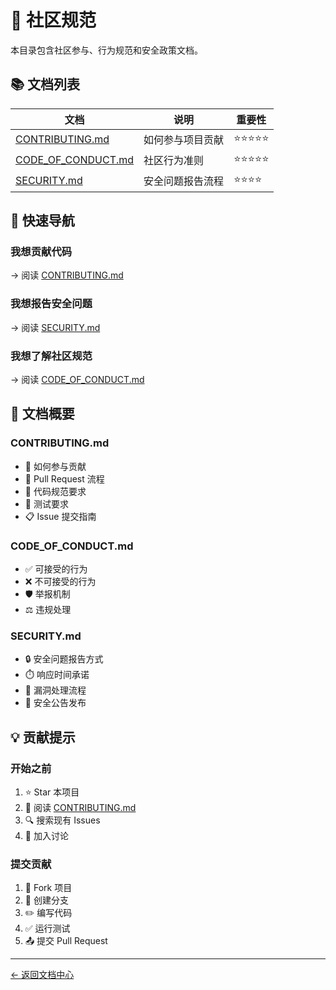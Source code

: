 # 👥 社区规范

本目录包含社区参与、行为规范和安全政策文档。

## 📚 文档列表

| 文档 | 说明 | 重要性 |
|------|------|--------|
| [CONTRIBUTING.md](CONTRIBUTING.md) | 如何参与项目贡献 | ⭐⭐⭐⭐⭐ |
| [CODE_OF_CONDUCT.md](CODE_OF_CONDUCT.md) | 社区行为准则 | ⭐⭐⭐⭐⭐ |
| [SECURITY.md](SECURITY.md) | 安全问题报告流程 | ⭐⭐⭐⭐ |

## 🎯 快速导航

### 我想贡献代码
→ 阅读 [CONTRIBUTING.md](CONTRIBUTING.md)

### 我想报告安全问题
→ 阅读 [SECURITY.md](SECURITY.md)

### 我想了解社区规范
→ 阅读 [CODE_OF_CONDUCT.md](CODE_OF_CONDUCT.md)

## 📖 文档概要

### CONTRIBUTING.md
- 🤝 如何参与贡献
- 🔀 Pull Request 流程
- 📝 代码规范要求
- 🧪 测试要求
- 📋 Issue 提交指南

### CODE_OF_CONDUCT.md
- ✅ 可接受的行为
- ❌ 不可接受的行为
- 🛡️ 举报机制
- ⚖️ 违规处理

### SECURITY.md
- 🔒 安全问题报告方式
- ⏱️ 响应时间承诺
- 🔐 漏洞处理流程
- 📢 安全公告发布

## 💡 贡献提示

### 开始之前
1. ⭐ Star 本项目
2. 📖 阅读 [CONTRIBUTING.md](CONTRIBUTING.md)
3. 🔍 搜索现有 Issues
4. 💬 加入讨论

### 提交贡献
1. 🍴 Fork 项目
2. 🌿 创建分支
3. ✏️ 编写代码
4. ✅ 运行测试
5. 📤 提交 Pull Request

---

[← 返回文档中心](../README.md)

